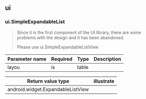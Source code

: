 



## ui





### ui.SimpleExpandableList

> Since it is the first component of the UI library, there are some problems with the design and it has been abandoned.
>
> Please use ui.SimpleExpandableListView

| Parameter name | Required | Type | Description |
| :----- | ---- | ----- | ---- |
| layou | is | table | |

| Return value type                        | illustrate |
| --------------------------------- | ---- |
| android.widget.ExpandableListView |      |



